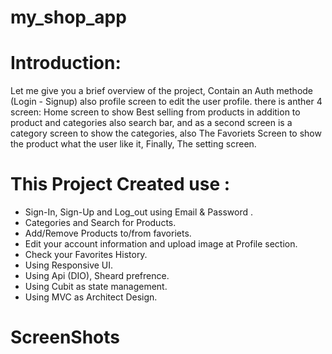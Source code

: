 # my_shop_app

# Introduction:

Let me give you a brief overview of the project, Contain an Auth methode (Login - Signup) also profile screen to edit the user profile. there is anther 4 screen: Home screen to show Best selling from products in addition to product and categories also search bar, and as a second screen is a category screen to show the categories, also The Favoriets Screen to show the product what the user like it, Finally, The setting screen.

# This Project Created use :
- Sign-In, Sign-Up and Log_out using Email & Password .
- Categories and Search for Products.
- Add/Remove Products to/from favoriets.
- Edit your account information and upload image at Profile section.
- Check your Favorites History.
- Using Responsive UI.
- Using Api (DIO), Sheard prefrence.
- Using Cubit as state management.
- Using MVC as Architect Design.
# ScreenShots

